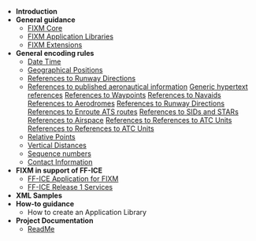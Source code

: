 - **Introduction**
- **General guidance**
  - [FIXM Core](general-guidance/Understanding-FIXM-Core.md)
  - [FIXM Application Libraries](general-guidance/Understanding-FIXM-Applications.md)
  - [FIXM Extensions](general-guidance/Understanding-FIXM-Extensions.md)
- **General encoding rules**
  - [Date Time](general-encoding-rules/Encoding-Date-Time.md)
  - [Geographical Positions](general-encoding-rules/Encoding-Geographical-positions.md)
  - [References to Runway Directions](general-encoding-rules/Encoding-references-to-Runway-Directions.md)
  - [References to published aeronautical information](general-encoding-rules/References-to-published-aeronautical-information.md)
      [Generic hypertext references](general-encoding-rules/Generic-hypertext-references.md)
      [References to Waypoints](general-encoding-rules/Encoding-references-to-Waypoints.md)
      [References to Navaids](general-encoding-rules/Encoding-references-to-Navaids.md)
      [References to Aerodromes](general-encoding-rules/Encoding-references-to-Aerodromes.md)
      [References to Runway Directions](general-encoding-rules/Encoding-references-to-Runway-Directions.md)
      [References to Enroute ATS routes](general-encoding-rules/Encoding-references-to-(Enroute)-ATS-routes.md)
      [References to SIDs and STARs](general-encoding-rules/Encoding-references-to-SIDs-and-STARs.md)
      [References to Airspace](general-encoding-rules/Encoding-references-to-Airspace.md)
      [References to References to ATC Units](general-encoding-rules/Encoding-references-to-References-to-(ATC)-Units.md)
      [References to References to ATC Units](general-encoding-rules/Encoding-references-to-References-to-(ATC)-Units.md)
  - [Relative Points](general-encoding-rules/Encoding-Relative-Points.md)
  - [Vertical Distances](general-encoding-rules/Encoding-Vertical-Distances.md)
  - [Sequence numbers](general-encoding-rules/Encoding-Sequence-numbers.md)
  - [Contact Information](general-encoding-rules/Encoding-Contact-Information.md)
- **FIXM in support of FF-ICE**
  - [FF-ICE Application for FIXM](understanding/Understanding-the-FFICE-Application-for-FIXM.md)
  - [FF-ICE Release 1 Services](understanding/The-FFICE-Release-1-Services.md)
- **XML Samples**
- **How-to guidance**
  - How to create an Application Library
- **Project Documentation**
  - [ReadMe](https://github.com/fgraciani/testingdocsify)
